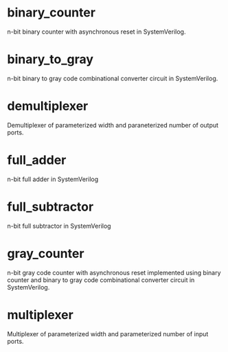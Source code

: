 # binary_counter
n-bit binary counter with asynchronous reset in SystemVerilog. 

# binary_to_gray
n-bit binary to gray code combinational converter circuit in SystemVerilog.

# demultiplexer
Demultiplexer of parameterized width and paraneterized number of output ports.

# full_adder
n-bit full adder in SystemVerilog

# full_subtractor
n-bit full subtractor in SystemVerilog

# gray_counter
n-bit gray code counter with asynchronous reset implemented using binary counter and binary to gray code combinational converter circuit in SystemVerilog. 

# multiplexer
Multiplexer of parameterized width and parameterized number of input ports. 

